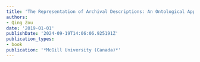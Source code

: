```yaml
---
title: 'The Representation of Archival Descriptions: An Ontological Approach'
authors:
- Qing Zou
date: '2019-01-01'
publishDate: '2024-09-19T14:06:06.925191Z'
publication_types:
- book
publication: '*McGill University (Canada)*'
---
```

